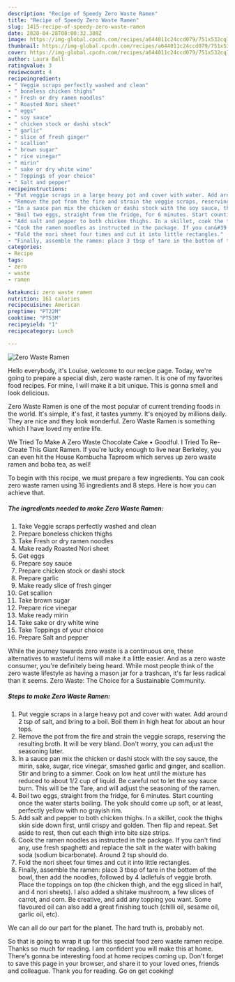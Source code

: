 ```yaml
---
description: "Recipe of Speedy Zero Waste Ramen"
title: "Recipe of Speedy Zero Waste Ramen"
slug: 1415-recipe-of-speedy-zero-waste-ramen
date: 2020-04-28T08:00:32.308Z
image: https://img-global.cpcdn.com/recipes/a644011c24ccd079/751x532cq70/zero-waste-ramen-recipe-main-photo.jpg
thumbnail: https://img-global.cpcdn.com/recipes/a644011c24ccd079/751x532cq70/zero-waste-ramen-recipe-main-photo.jpg
cover: https://img-global.cpcdn.com/recipes/a644011c24ccd079/751x532cq70/zero-waste-ramen-recipe-main-photo.jpg
author: Laura Ball
ratingvalue: 3
reviewcount: 4
recipeingredient:
- " Veggie scraps perfectly washed and clean"
- " boneless chicken thighs"
- " Fresh or dry ramen noodles"
- " Roasted Nori sheet"
- " eggs"
- " soy sauce"
- " chicken stock or dashi stock"
- " garlic"
- " slice of fresh ginger"
- " scallion"
- " brown sugar"
- " rice vinegar"
- " mirin"
- " sake or dry white wine"
- " Toppings of your choice"
- " Salt and pepper"
recipeinstructions:
- "Put veggie scraps in a large heavy pot and cover with water. Add around 2 tsp of salt, and bring to a boil. Boil them in high heat for about an hour tops."
- "Remove the pot from the fire and strain the veggie scraps, reserving the resulting broth. It will be very bland. Don&#39;t worry, you can adjust the seasoning later."
- "In a sauce pan mix the chicken or dashi stock with the soy sauce, the mirin, sake, sugar, rice vinegar, smashed garlic and ginger, and scallion. Stir and bring to a simmer. Cook on low heat until the mixture has reduced to about 1/2 cup of liquid. Be careful not to let the soy sauce burn. This will be the Tare, and will adjust the seasoning of the ramen."
- "Boil two eggs, straight from the fridge, for 6 minutes. Start counting once the water starts boiling. The yolk should come up soft, or at least, perfectly yellow with no grayish rim."
- "Add salt and pepper to both chicken thighs. In a skillet, cook the thighs skin side down first, until crispy and golden. Then flip and repeat. Set aside to rest, then cut each thigh into bite size strips."
- "Cook the ramen noodles as instructed in the package. If you can&#39;t find any, use fresh spaghetti and replace the salt in the water with baking soda (sodium bicarbonate). Around 2 tsp should do."
- "Fold the nori sheet four times and cut it into little rectangles."
- "Finally, assemble the ramen: place 3 tbsp of tare in the bottom of the bowl, then add the noodles, followed by 4 ladlefuls of veggie broth. Place the toppings on top (the chicken thigh, and the egg sliced in half, and 4 nori sheets). I also added a shitake mushroom, a few slices of carrot, and corn. Be creative, and add any topping you want. Some flavoured oil can also add a great finishing touch (chilli oil, sesame oil, garlic oil, etc)."
categories:
- Recipe
tags:
- zero
- waste
- ramen

katakunci: zero waste ramen 
nutrition: 161 calories
recipecuisine: American
preptime: "PT22M"
cooktime: "PT53M"
recipeyield: "1"
recipecategory: Lunch

---
```



![Zero Waste Ramen](https://img-global.cpcdn.com/recipes/a644011c24ccd079/751x532cq70/zero-waste-ramen-recipe-main-photo.jpg)

Hello everybody, it's Louise, welcome to our recipe page. Today, we're going to prepare a special dish, zero waste ramen. It is one of my favorites food recipes. For mine, I will make it a bit unique. This is gonna smell and look delicious.

Zero Waste Ramen is one of the most popular of current trending foods in the world. It's simple, it's fast, it tastes yummy. It's enjoyed by millions daily. They are nice and they look wonderful. Zero Waste Ramen is something which I have loved my entire life.

We Tried To Make A Zero Waste Chocolate Cake • Goodful. I Tried To Re-Create This Giant Ramen. If you&#39;re lucky enough to live near Berkeley, you can even hit the House Kombucha Taproom which serves up zero waste ramen and boba tea, as well!


To begin with this recipe, we must prepare a few ingredients. You can cook zero waste ramen using 16 ingredients and 8 steps. Here is how you can achieve that.

<!--inarticleads1-->

##### The ingredients needed to make Zero Waste Ramen:

1. Take  Veggie scraps perfectly washed and clean
1. Prepare  boneless chicken thighs
1. Take  Fresh or dry ramen noodles
1. Make ready  Roasted Nori sheet
1. Get  eggs
1. Prepare  soy sauce
1. Prepare  chicken stock or dashi stock
1. Prepare  garlic
1. Make ready  slice of fresh ginger
1. Get  scallion
1. Take  brown sugar
1. Prepare  rice vinegar
1. Make ready  mirin
1. Take  sake or dry white wine
1. Take  Toppings of your choice
1. Prepare  Salt and pepper


While the journey towards zero waste is a continuous one, these alternatives to wasteful items will make it a little easier. And as a zero waste consumer, you&#39;re definitely being heard. While most people think of the zero waste lifestyle as having a mason jar for a trashcan, it&#39;s far less radical than it seems. Zero Waste: The Choice for a Sustainable Community. 

<!--inarticleads2-->

##### Steps to make Zero Waste Ramen:

1. Put veggie scraps in a large heavy pot and cover with water. Add around 2 tsp of salt, and bring to a boil. Boil them in high heat for about an hour tops.
1. Remove the pot from the fire and strain the veggie scraps, reserving the resulting broth. It will be very bland. Don&#39;t worry, you can adjust the seasoning later.
1. In a sauce pan mix the chicken or dashi stock with the soy sauce, the mirin, sake, sugar, rice vinegar, smashed garlic and ginger, and scallion. Stir and bring to a simmer. Cook on low heat until the mixture has reduced to about 1/2 cup of liquid. Be careful not to let the soy sauce burn. This will be the Tare, and will adjust the seasoning of the ramen.
1. Boil two eggs, straight from the fridge, for 6 minutes. Start counting once the water starts boiling. The yolk should come up soft, or at least, perfectly yellow with no grayish rim.
1. Add salt and pepper to both chicken thighs. In a skillet, cook the thighs skin side down first, until crispy and golden. Then flip and repeat. Set aside to rest, then cut each thigh into bite size strips.
1. Cook the ramen noodles as instructed in the package. If you can&#39;t find any, use fresh spaghetti and replace the salt in the water with baking soda (sodium bicarbonate). Around 2 tsp should do.
1. Fold the nori sheet four times and cut it into little rectangles.
1. Finally, assemble the ramen: place 3 tbsp of tare in the bottom of the bowl, then add the noodles, followed by 4 ladlefuls of veggie broth. Place the toppings on top (the chicken thigh, and the egg sliced in half, and 4 nori sheets). I also added a shitake mushroom, a few slices of carrot, and corn. Be creative, and add any topping you want. Some flavoured oil can also add a great finishing touch (chilli oil, sesame oil, garlic oil, etc).


We can all do our part for the planet. The hard truth is, probably not. 

So that is going to wrap it up for this special food zero waste ramen recipe. Thanks so much for reading. I am confident you will make this at home. There's gonna be interesting food at home recipes coming up. Don't forget to save this page in your browser, and share it to your loved ones, friends and colleague. Thank you for reading. Go on get cooking!

